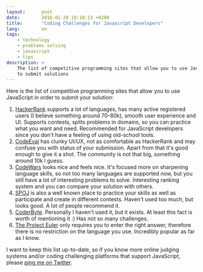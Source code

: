 ```yaml
---
layout:      post
date:        2016-01-20 18:10:13 +0200
title:       "Coding Challenges for Javascript Developers"
lang:        en
tags:
    - technology
    - problems solving
    - javascript
    - tips
description: >
    The list of competitive programming sites that allow you to use JavaScript
    to submit solutions
---
```

Here is the list of competitive programming sites that allow you to use JavaScript in order to submit your solution:

1. [HackerRank](https://www.hackerrank.com/) supports a lot of languages, has many active registered users (I believe something around 70-80k), smooth user experience and UI. Supports contests, splits problems in domains, so you can practice what you want and need. Recommended for JavaScript developers since you don't have a feeling of using old-school tools.
1. [CodeEval](https://www.codeeval.com/) has clunky UI/UX, not as comfortable as HackerRank and may confuse you with status of your submission. Apart from that it's good enough to give it a shot. The community is not that big, something around 10k I guess.
1. [CodeWars](http://www.codewars.com/) looks nice and feels nice. It's focused more on sharpening language skills, so not too many languages are supported now, but you still have a lot of interesting problems to solve. Interesting ranking system and you can compare your solution with others.
1. [SPOJ](http://www.spoj.com/) is also a well known place to practice your skills as well as participate and create in different contests. Haven't used too much, but looks good. A lot of people recommend it.
1. [CoderByte](https://coderbyte.com/challenges/). Personally I haven't used it, but it exists. At least this fact is worth of mentioning it :) Has not so many challenges.
1. [The Project Euler](http://projecteuler.net/) only requires you to enter the right answer, therefore there is no restriction on the language you use. Incredibly popular as far as I know.

I want to keep this list up-to-date, so if you know more online judging systems and/or coding challenging platforms that support JavaScript, please [ping me on Twitter][twitter].

[twitter]: http://twitter.com/kuzzmi
